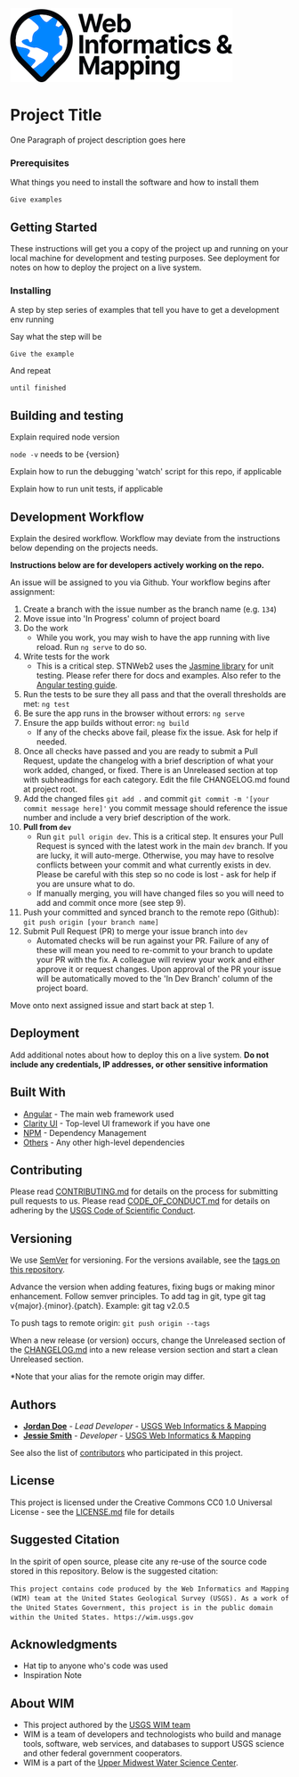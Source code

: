![WiM](wim.png)


# Project Title

One Paragraph of project description goes here

### Prerequisites

What things you need to install the software and how to install them

```
Give examples
```

## Getting Started

These instructions will get you a copy of the project up and running on your local machine for development and testing purposes. See deployment for notes on how to deploy the project on a live system.

### Installing

A step by step series of examples that tell you have to get a development env running

Say what the step will be

```
Give the example
```

And repeat

```
until finished
```

## Building and testing

Explain required node version

`node -v` needs to be {version}

Explain how to run the debugging 'watch' script for this repo, if applicable

Explain how to run unit tests, if applicable

## Development Workflow

Explain the desired workflow. Workflow may deviate from the instructions below depending on the projects needs.

**Instructions below are for developers actively working on the repo.**

An issue will be assigned to you via Github. Your workflow begins after assignment:

1. Create a branch with the issue number as the branch name (e.g. `134`)
2. Move issue into 'In Progress' column of project board
3. Do the work
    - While you work, you may wish to have the app running with live reload. Run `ng serve` to do so.
4. Write tests for the work
    - This is a critical step. STNWeb2 uses the [Jasmine library](https://jasmine.github.io/) for unit testing. Please refer there for docs and examples. Also refer to the [Angular testing guide](https://angular.io/guide/testing).
5. Run the tests to be sure they all pass and that the overall thresholds are met: `ng test`
6. Be sure the app runs in the browser without errors: `ng serve`
7. Ensure the app builds without error: `ng build`
    - If any of the checks above fail, please fix the issue. Ask for help if needed.
8. Once all checks have passed and you are ready to submit a Pull Request, update the changelog with a brief description of what your work added, changed, or fixed. There is an Unreleased section at top with subheadings for each category. Edit the file CHANGELOG.md found at project root.
9. Add the changed files `git add .` and commit `git commit -m '[your commit message here]'` you commit message should reference the issue number and include a very brief description of the work.
10. **Pull from `dev`**
    - Run `git pull origin dev`. This is a critical step. It ensures your Pull Request is synced with the latest work in the main `dev` branch. If you are lucky, it will auto-merge. Otherwise, you may have to resolve conflicts between your commit and what currently exists in dev. Please be careful with this step so no code is lost - ask for help if you are unsure what to do.
    - If manually merging, you will have changed files so you will need to add and commit once more (see step 9).
11. Push your committed and synced branch to the remote repo (Github): `git push origin [your branch name]`
12. Submit Pull Request (PR) to merge your issue branch into `dev`
    - Automated checks will be run against your PR. Failure of any of these will mean you need to re-commit to your branch to update your PR with the fix. A colleague will review your work and either approve it or request changes. Upon approval of the PR your issue will be automatically moved to the 'In Dev Branch' column of the project board.

Move onto next assigned issue and start back at step 1.

## Deployment

Add additional notes about how to deploy this on a live system. **Do not include any credentials, IP addresses, or other sensitive information**

## Built With

* [Angular](https://angular.io/) - The main web framework used
* [Clarity UI](https://vmware.github.io/clarity/) - Top-level UI framework if you have one
* [NPM](https://www.npmjs.com/) - Dependency Management
* [Others](https://www.npmjs.com/) - Any other high-level dependencies

## Contributing

Please read [CONTRIBUTING.md](CONTRIBUTING.md) for details on the process for submitting pull requests to us. Please read [CODE_OF_CONDUCT.md](CODE_OF_CONDUCT.md) for details on adhering by the [USGS Code of Scientific Conduct](https://www2.usgs.gov/fsp/fsp_code_of_scientific_conduct.asp).

## Versioning

We use [SemVer](http://semver.org/) for versioning. For the versions available, see the [tags on this repository](../../tags).

Advance the version when adding features, fixing bugs or making minor enhancement. Follow semver principles. To add tag in git, type git tag v{major}.{minor}.{patch}. Example: git tag v2.0.5

To push tags to remote origin: `git push origin --tags`

When a new release (or version) occurs, change the Unreleased section of the [CHANGELOG.md](CHANGELOG.md) into a new release version section and start a clean Unreleased section.

*Note that your alias for the remote origin may differ.

## Authors

* **[Jordan Doe](PROFILE_PAGE_URL_HERE)**  - *Lead Developer* - [USGS Web Informatics & Mapping](https://wim.usgs.gov/)
* **[Jessie Smith](PROFILE_PAGE_URL_HERE)** - *Developer* -  [USGS Web Informatics & Mapping](https://wim.usgs.gov/)

See also the list of [contributors](../../graphs/contributors) who participated in this project.

## License

This project is licensed under the Creative Commons CC0 1.0 Universal License - see the [LICENSE.md](LICENSE.md) file for details

## Suggested Citation
In the spirit of open source, please cite any re-use of the source code stored in this repository. Below is the suggested citation:

`This project contains code produced by the Web Informatics and Mapping (WIM) team at the United States Geological Survey (USGS). As a work of the United States Government, this project is in the public domain within the United States. https://wim.usgs.gov`


## Acknowledgments

* Hat tip to anyone who's code was used
* Inspiration Note

## About WIM
* This project authored by the [USGS WIM team](https://wim.usgs.gov)
* WIM is a team of developers and technologists who build and manage tools, software, web services, and databases to support USGS science and other federal government cooperators.
* WIM is a part of the [Upper Midwest Water Science Center](https://www.usgs.gov/centers/upper-midwest-water-science-center).
